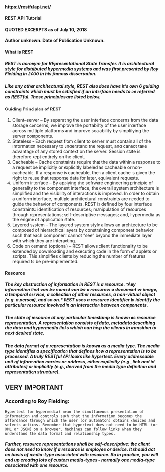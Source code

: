 #### https://restfulapi.net/
#### REST API Tutorial
#### QUOTED EXCERPTS as of July 10, 2018
#### Author unknown.   Date of Publication Unknown. 

#### What is REST
##### REST is acronym for REpresentational State Transfer. It is architectural style for distributed hypermedia systems and was first presented by Roy Fielding in 2000 in his famous dissertation.

##### Like any other architectural style, REST also does have it’s own 6 guiding constraints which must be satisfied if an interface needs to be referred as RESTful. These principles are listed below.

#### Guiding Principles of REST
1. Client–server – By separating the user interface concerns from the data storage concerns, we improve the portability of the user interface across multiple platforms and improve scalability by simplifying the server components.
1. Stateless – Each request from client to server must contain all of the information necessary to understand the request, and cannot take advantage of any stored context on the server. Session state is therefore kept entirely on the client.
1. Cacheable – Cache constraints require that the data within a response to a request be implicitly or explicitly labeled as cacheable or non-cacheable. If a response is cacheable, then a client cache is given the right to reuse that response data for later, equivalent requests.
1. Uniform interface – By applying the software engineering principle of generality to the component interface, the overall system architecture is simplified and the visibility of interactions is improved. In order to obtain a uniform interface, multiple architectural constraints are needed to guide the behavior of components. REST is defined by four interface constraints: identification of resources; manipulation of resources through representations; self-descriptive messages; and, hypermedia as the engine of application state.
1. Layered system – The layered system style allows an architecture to be composed of hierarchical layers by constraining component behavior such that each component cannot “see” beyond the immediate layer with which they are interacting.
1. Code on demand (optional) – REST allows client functionality to be extended by downloading and executing code in the form of applets or scripts. This simplifies clients by reducing the number of features required to be pre-implemented.

#### Resource
##### The key abstraction of information in REST is a resource. ^Any information that can be named can be a resource: a document or image, a temporal service, a collection of other resources, a non-virtual object (e.g. a person), and so on.*  REST uses a resource identifier to identify the particular resource involved in an interaction between components.

##### The state of resource at any particular timestamp is known as resource representation. A representation consists of data, metadata describing the data and hypermedia links which can help the clients in transition to next desired state.

##### The data format of a representation is known as a media type. The media type identifies a specification that defines how a representation is to be processed. A truly RESTful API looks like hypertext. Every addressable unit of information carries an address, either explicitly (e.g., link and id attributes) or implicitly (e.g., derived from the media type definition and representation structure).

## VERY IMPORTANT

### According to Roy Fielding:

```Hypertext (or hypermedia) mean the simultaneous presentation of information and controls such that the information becomes the affordance through which the user (or automaton) obtains choices and selects actions. Remember that hypertext does not need to be HTML (or XML or JSON) on a browser. Machines can follow links when they understand the data format and relationship types.```

##### Further, resource representations shall be self-descriptive: the client does not need to know if a resource is employee or device. It should act on basis of media-type associated with resource. So in practice, you will end up creating lots of custom media-types – normally one media-type associated with one resource.
